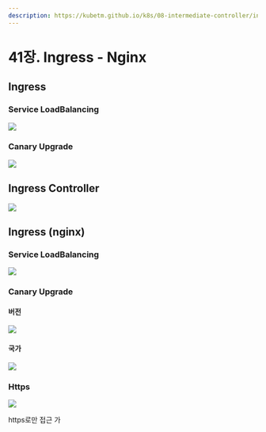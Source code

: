 ```yaml
---
description: https://kubetm.github.io/k8s/08-intermediate-controller/ingress/
---
```


# 41장. Ingress - Nginx

## Ingress

### Service LoadBalancing

![](<../../.gitbook/assets/image (190) (1).png>)

### Canary Upgrade

![](<../../.gitbook/assets/image (194) (1) (1).png>)



## Ingress Controller

![](<../../.gitbook/assets/image (189) (1) (1) (1).png>)

## Ingress (nginx)

### Service LoadBalancing

![](<../../.gitbook/assets/image (195) (1) (1).png>)

### Canary Upgrade

#### 버전

![](<../../.gitbook/assets/image (191) (1) (1) (1).png>)

#### 국가

![](<../../.gitbook/assets/image (193) (1) (1) (1).png>)

### Https

![](<../../.gitbook/assets/image (192) (1) (1) (1).png>)

https로만 접근 가
